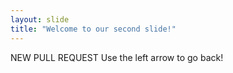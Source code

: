 ```yaml
---
layout: slide
title: "Welcome to our second slide!"
---
```

NEW PULL REQUEST
Use the left arrow to go back!
